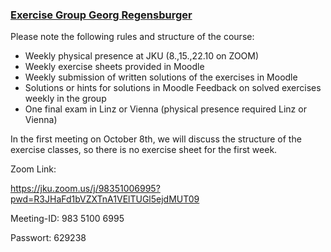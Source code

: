 ### [Exercise Group Georg Regensburger](https://moodle.jku.at/jku/course/view.php?id=12169#section-5)

Please note the following rules and structure of the course:  



* Weekly physical presence at JKU (8.,15.,22.10 on ZOOM)
* Weekly exercise sheets provided in Moodle
* Weekly submission of written solutions of the exercises in Moodle
* Solutions or hints for solutions in Moodle Feedback on solved exercises weekly in the group
* One final exam in Linz or Vienna (physical presence required Linz or Vienna)

In the first meeting on October 8th, we will discuss the structure of the exercise classes, so there is no exercise sheet for the first week.

  
Zoom Link:   
  


https://jku.zoom.us/j/98351006995?pwd=R3JHaFd1bVZXTnA1VElTUGl5ejdMUT09

Meeting-ID: 983 5100 6995

Passwort: 629238



